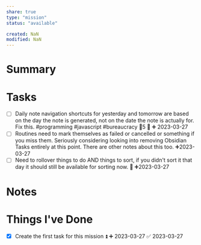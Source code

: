 ```yaml
---
share: true
type: "mission"
status: "available"

created: NaN 
modified: NaN
---
```

 
# Summary

# Tasks

- [ ] Daily note navigation shortcuts for yesterday and tomorrow are based on the day the note is generated, not on the date the note is actually for.  Fix this. #programming #javascript #bureaucracy 🥄5 🔽 ➕ 2023-03-27
- [ ] Routines need to mark themselves as failed or cancelled or something if you miss them.  Seriously considering looking into removing Obsidian Tasks entirely at this point.  There are other notes about this too. ➕2023-03-27
- [ ] Need to rollover things to do AND things to sort, if you didn't sort it that day it should still be available for sorting now. 🔼 ➕2023-03-27
# Notes

# Things I've Done
- [x] Create the first task for this mission ⏫ ➕ 2023-03-27 ✅ 2023-03-27
